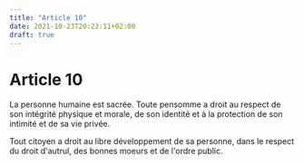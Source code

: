 ```yaml
---
title: "Article 10"
date: 2021-10-23T20:23:11+02:00
draft: true
---
```


# Article 10

La personne humaine est sacrée. Toute pensomme a droit au respect de son intégrité physique et morale, de son identité et à la protection de son intimité et de sa vie privée.

Tout citoyen a droit au libre développement de sa personne, dans le respect du droit d'autrul, des bonnes moeurs et de l'ordre public.

